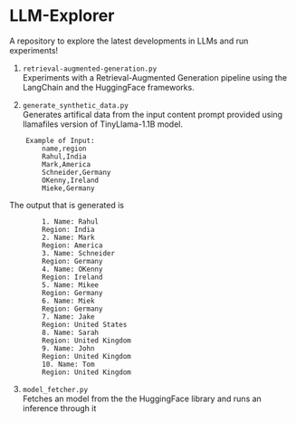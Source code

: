 # LLM-Explorer
A repository to explore the latest developments in LLMs and run experiments!
1. `retrieval-augmented-generation.py`  
Experiments with a Retrieval-Augmented Generation pipeline using the LangChain and the HuggingFace frameworks.

2. `generate_synthetic_data.py`  
Generates artifical data from the input content prompt provided using llamafiles version of TinyLlama-1.1B model.
```
    Example of Input:
        name,region
        Rahul,India
        Mark,America
        Schneider,Germany
        OKenny,Ireland
        Mieke,Germany
```  
The output that is generated is 
```  
        1. Name: Rahul
        Region: India
        2. Name: Mark
        Region: America
        3. Name: Schneider
        Region: Germany
        4. Name: OKenny
        Region: Ireland
        5. Name: Mikee
        Region: Germany
        6. Name: Miek
        Region: Germany
        7. Name: Jake
        Region: United States
        8. Name: Sarah
        Region: United Kingdom
        9. Name: John
        Region: United Kingdom
        10. Name: Tom
        Region: United Kingdom
```  
3. `model_fetcher.py`  
Fetches an model from the the HuggingFace library and runs an inference through it
